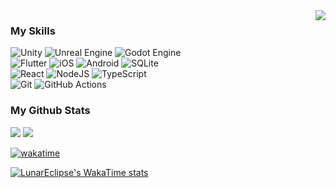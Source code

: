 <img src="https://count.getloli.com/get/@LunarEclipse?theme=moebooru" align="right">

### My Skills

![Unity](https://img.shields.io/badge/unity-%23000000.svg?style=for-the-badge&logo=unity&logoColor=white)
![Unreal Engine](https://img.shields.io/badge/unrealengine-%23313131.svg?style=for-the-badge&logo=unrealengine&logoColor=white)
![Godot Engine](https://img.shields.io/badge/GODOT-%23FFFFFF.svg?style=for-the-badge&logo=godot-engine)  
![Flutter](https://img.shields.io/badge/Flutter-%2302569B.svg?style=for-the-badge&logo=Flutter&logoColor=white)
![iOS](https://img.shields.io/badge/iOS-000000?style=for-the-badge&logo=ios&logoColor=white)
![Android](https://img.shields.io/badge/Android-3DDC84?style=for-the-badge&logo=android&logoColor=white)
![SQLite](https://img.shields.io/badge/sqlite-%2307405e.svg?style=for-the-badge&logo=sqlite&logoColor=white)  
![React](https://img.shields.io/badge/react-%2320232a.svg?style=for-the-badge&logo=react&logoColor=%2361DAFB)
![NodeJS](https://img.shields.io/badge/node.js-6DA55F?style=for-the-badge&logo=node.js&logoColor=white)
![TypeScript](https://img.shields.io/badge/typescript-%23007ACC.svg?style=for-the-badge&logo=typescript&logoColor=white)  
![Git](https://img.shields.io/badge/git-%23F05033.svg?style=for-the-badge&logo=git&logoColor=white)
![GitHub Actions](https://img.shields.io/badge/github%20actions-%232671E5.svg?style=for-the-badge&logo=githubactions&logoColor=white)

### My Github Stats

<img src="https://github-readme-stats.vercel.app/api/top-langs/?username=949886&layout=compact&theme=vue">
<img src="https://github-readme-stats.vercel.app/api?username=949886&show_icons=true&rank_icon=default&cache_seconds=21600&theme=flag-india">

[![wakatime](https://wakatime.com/badge/user/018b2b13-111e-475d-881a-745ab9cf24b7.svg?style=for-the-badge)](https://wakatime.com/@018b2b13-111e-475d-881a-745ab9cf24b7)

[![LunarEclipse's WakaTime stats](https://github-readme-stats.vercel.app/api/wakatime?username=LunarEclipse&layout=compact&hide=ActionScript%203,Binary,Ezhil,GDScript3,INI,Perl,Text,TSQL)](https://wakatime.com/@018b2b13-111e-475d-881a-745ab9cf24b7)


<!--

<p align="center">
  <img src="https://github-readme-stats.vercel.app/api/top-langs/?username=949886&layout=compact&theme=vue">
  <img src="https://github-readme-stats.vercel.app/api?username=949886&show_icons=true&rank_icon=default&cache_seconds=21600&theme=flag-india">
</p>


| <img src="https://github-readme-stats.vercel.app/api?username=949886&show_icons=true&rank_icon=default&cache_seconds=21600&theme=flag-india&hide_border=true"> | <img src="https://github-readme-stats.vercel.app/api/top-langs/?username=949886&layout=compact&theme=vue&hide_border=true"> |
| ------------- | ------------- |

**949886/949886** is a ✨ _special_ ✨ repository because its `README.md` (this file) appears on your GitHub profile.

Here are some ideas to get you started:

- 🔭 I’m currently working on ...
- 🌱 I’m currently learning ...
- 👯 I’m looking to collaborate on ...
- 🤔 I’m looking for help with ...
- 💬 Ask me about ...
- 📫 How to reach me: ...
- 😄 Pronouns: ...
- ⚡ Fun fact: ...

-->
